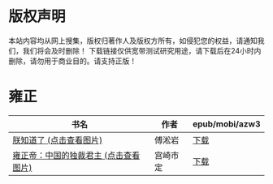# 版权声明

本站内容均从网上搜集，版权归著作人及版权方所有，如侵犯您的权益，请通知我们，我们将会及时删除！ 下载链接仅供宽带测试研究用途，请下载后在24小时内删除，请勿用于商业目的。请支持正版！

# 雍正

| 书名 | 作者 | epub/mobi/azw3 |
| --- | --- | --- |
| [朕知道了 (点击查看图片)](https://www.dushupai.com/attachment/2024/06/07/5963d74c592570e4.jpg) | 傅淞岩 | [下载](https://url89.ctfile.com/f/31084289-1357043092-87a4aa?p=8866) |
| [雍正帝：中国的独裁君主 (点击查看图片)](https://www.dushupai.com/attachment/2024/06/06/d2bf32ebc95a5fea.jpg) | 宫崎市定 | [下载](https://url89.ctfile.com/f/31084289-1357034107-e6a641?p=8866) |
